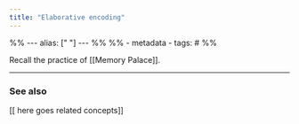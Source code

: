 ```yaml
---
title: "Elaborative encoding"
---
```

%% ---
alias: [" "]
--- %%
%% - metadata
	- tags: #
%%

Recall the practice of [[Memory Palace]]. 

-------------
### See also
[[ here goes related concepts]]
